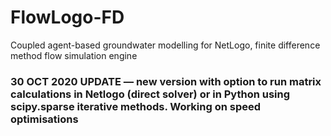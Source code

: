 # FlowLogo-FD

Coupled agent-based groundwater modelling for NetLogo, finite difference method flow simulation engine

### 30 OCT 2020 UPDATE — new version with option to run matrix calculations in Netlogo (direct solver) or in Python using scipy.sparse iterative methods. Working on speed optimisations

